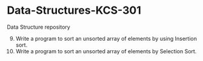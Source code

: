 # Data-Structures-KCS-301
Data Structure repository 

9. Write a program to sort an unsorted array of elements by using Insertion sort.
10. Write a program to sort an unsorted array of elements by Selection Sort.
